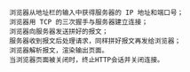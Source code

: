     浏览器从地址栏的输入中获得服务器的 IP 地址和端口号；
    浏览器用 TCP 的三次握手与服务器建立连接；
    浏览器向服务器发送拼好的报文；
    服务器收到报文后处理请求，同样拼好报文再发给浏览器；
    浏览器解析报文，渲染输出页面。
    当浏览器页面被关闭时，终止HTTP会话并关闭连接。

